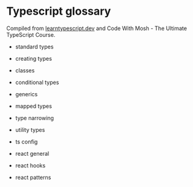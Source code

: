 # Typescript glossary

Compiled from [learntypescript.dev](https://learntypescript.dev/) and Code With Mosh - The Ultimate TypeScript Course.

- standard types
- creating types
- classes
- conditional types
- generics
- mapped types
- type narrowing
- utility types
- ts config

- react general
- react hooks
- react patterns
